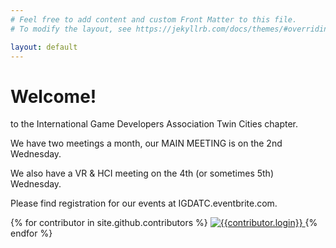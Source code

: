 ```yaml
---
# Feel free to add content and custom Front Matter to this file.
# To modify the layout, see https://jekyllrb.com/docs/themes/#overriding-theme-defaults

layout: default
---
```


# Welcome!
to the International Game Developers Association Twin Cities chapter.

We have two meetings a month, our MAIN MEETING is on the 2nd Wednesday.

We also have a VR & HCI meeting on the 4th (or sometimes 5th) Wednesday.

Please find registration for our events at IGDATC.eventbrite.com.

{% for contributor in site.github.contributors %}
	<a href='{{contributor.url}}'>
		<img src='{{contributor.avatar_url}}' alt='{{contributor.login}}' />
	</a>
{% endfor %}
